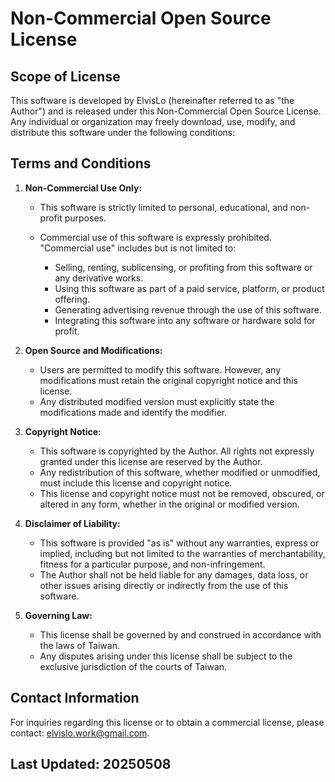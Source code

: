# Non-Commercial Open Source License

## Scope of License

This software is developed by ElvisLo (hereinafter referred to as "the Author") and is released under this Non-Commercial Open Source License. Any individual or organization may freely download, use, modify, and distribute this software under the following conditions:

## Terms and Conditions

1. **Non-Commercial Use Only:**

   * This software is strictly limited to personal, educational, and non-profit purposes.
   * Commercial use of this software is expressly prohibited. "Commercial use" includes but is not limited to:

     * Selling, renting, sublicensing, or profiting from this software or any derivative works.
     * Using this software as part of a paid service, platform, or product offering.
     * Generating advertising revenue through the use of this software.
     * Integrating this software into any software or hardware sold for profit.

2. **Open Source and Modifications:**

   * Users are permitted to modify this software. However, any modifications must retain the original copyright notice and this license.
   * Any distributed modified version must explicitly state the modifications made and identify the modifier.

3. **Copyright Notice:**

   * This software is copyrighted by the Author. All rights not expressly granted under this license are reserved by the Author.
   * Any redistribution of this software, whether modified or unmodified, must include this license and copyright notice.
   * This license and copyright notice must not be removed, obscured, or altered in any form, whether in the original or modified version.

4. **Disclaimer of Liability:**

   * This software is provided "as is" without any warranties, express or implied, including but not limited to the warranties of merchantability, fitness for a particular purpose, and non-infringement.
   * The Author shall not be held liable for any damages, data loss, or other issues arising directly or indirectly from the use of this software.

5. **Governing Law:**

   * This license shall be governed by and construed in accordance with the laws of Taiwan.
   * Any disputes arising under this license shall be subject to the exclusive jurisdiction of the courts of Taiwan.

## Contact Information

For inquiries regarding this license or to obtain a commercial license, please contact: [elvislo.work@gmail.com](mailto:elvislo.work@gmail.com).

## Last Updated: 20250508
